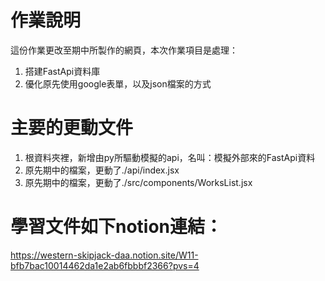 # 作業說明
這份作業更改至期中所製作的網頁，本次作業項目是處理：
1. 搭建FastApi資料庫
2. 優化原先使用google表單，以及json檔案的方式

# 主要的更動文件
1. 根資料夾裡，新增由py所驅動模擬的api，名叫：模擬外部來的FastApi資料
2. 原先期中的檔案，更動了./api/index.jsx
3. 原先期中的檔案，更動了./src/components/WorksList.jsx

# 學習文件如下notion連結：
https://western-skipjack-daa.notion.site/W11-bfb7bac10014462da1e2ab6fbbbf2366?pvs=4
